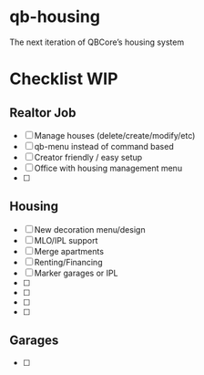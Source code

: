# qb-housing
The next iteration of QBCore’s housing system

# Checklist WIP

## Realtor Job

- [ ] Manage houses (delete/create/modify/etc)
- [ ] qb-menu instead of command based
- [ ] Creator friendly / easy setup
- [ ] Office with housing management menu
- [ ] 

## Housing
- [ ] New decoration menu/design
- [ ] MLO/IPL support
- [ ] Merge apartments
- [ ] Renting/Financing
- [ ] Marker garages or IPL
- [ ] 
- [ ] 
- [ ] 
- [ ] 

## Garages
- [ ] 
